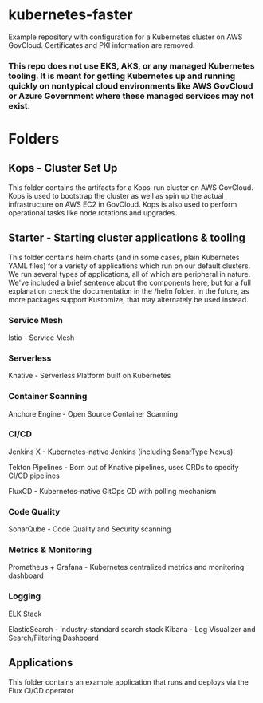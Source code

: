 # kubernetes-faster

Example repository with configuration for a Kubernetes cluster on AWS GovCloud. Certificates and PKI information are removed.

### This repo does not use EKS, AKS, or any managed Kubernetes tooling. It is meant for getting Kubernetes up and running quickly on nontypical cloud environments like AWS GovCloud or Azure Government where these managed services may not exist.

# Folders

## Kops - Cluster Set Up

This folder contains the artifacts for a Kops-run cluster on AWS GovCloud. Kops is used to bootstrap the cluster as well as spin up the actual infrastructure on AWS EC2 in GovCloud. Kops is also used to perform operational tasks like node rotations and upgrades.

## Starter - Starting cluster applications & tooling

This folder contains helm charts (and in some cases, plain Kubernetes YAML files) for a variety of applications which run on our default clusters. We run several types of applications, all of which are peripheral in nature. We've included a brief sentence about the components here, but for a full explanation check the documentation in the /helm folder.  In the future, as more packages support Kustomize, that may alternately be used instead.

### Service Mesh

Istio - Service Mesh

### Serverless

Knative - Serverless Platform built on Kubernetes

### Container Scanning

Anchore Engine - Open Source Container Scanning

### CI/CD

Jenkins X - Kubernetes-native Jenkins (including SonarType Nexus)

Tekton Pipelines - Born out of Knative pipelines, uses CRDs to specify CI/CD pipelines

FluxCD - Kubernetes-native GitOps CD with polling mechanism

### Code Quality

SonarQube - Code Quality and Security scanning

### Metrics & Monitoring

Prometheus + Grafana - Kubernetes centralized metrics and monitoring dashboard

### Logging

ELK Stack

ElasticSearch - Industry-standard search stack
Kibana - Log Visualizer and Search/Filtering Dashboard

## Applications

This folder contains an example application that runs and deploys via the Flux CI/CD operator
